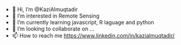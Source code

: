 - 👋 Hi, I’m @KaziAlmuqtadir
- 👀 I’m interested in Remote Sensing
- 🌱 I’m currently learning javascript, R laguage and python
- 💞️ I’m looking to collaborate on ...
- 📫 How to reach me https://www.linkedin.com/in/kazialmuqtadir/

<!---
KaziAlmuqtadir/KaziAlmuqtadir is a ✨ special ✨ repository because its `README.md` (this file) appears on your GitHub profile.
You can click the Preview link to take a look at your changes.
--->
